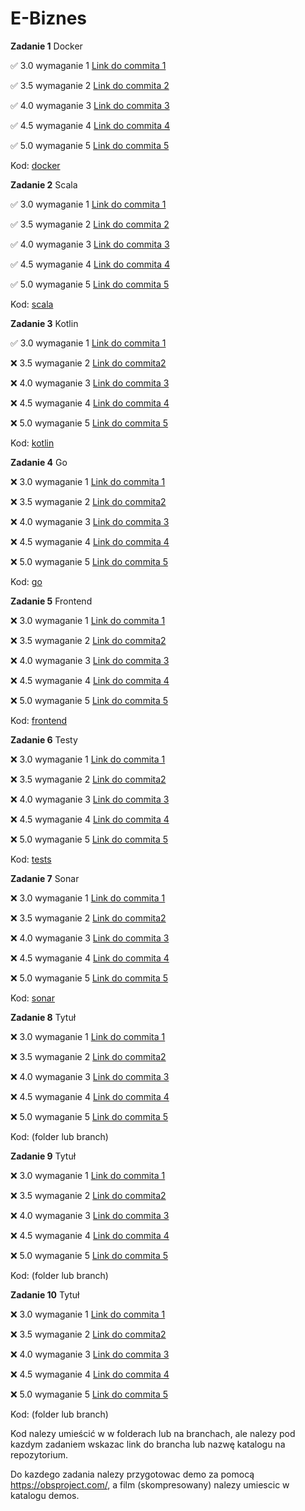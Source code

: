 # E-Biznes

**Zadanie 1** Docker

:white_check_mark: 3.0 wymaganie 1 [Link do commita 1](https://github.com/Piotr-Lenarczyk/E-Biznes/commit/98546067a55b8c97acc5b1c322aa5afcce5ee6cd)

:white_check_mark: 3.5 wymaganie 2 [Link do commita 2](https://github.com/Piotr-Lenarczyk/E-Biznes/commit/fe86c19646cd0d6039a8ff0e7af8ecd32141e65b)

:white_check_mark: 4.0 wymaganie 3 [Link do commita 3](https://github.com/Piotr-Lenarczyk/E-Biznes/commit/7705a81bd4e185ae60116f07a2d4877ef4316593)

:white_check_mark: 4.5 wymaganie 4 [Link do commita 4](https://github.com/Piotr-Lenarczyk/E-Biznes/commit/8f3c2224a984d9993bb1808cbfd14fafe7cbee94)

:white_check_mark: 5.0 wymaganie 5 [Link do commita 5](https://github.com/Piotr-Lenarczyk/E-Biznes/commit/2045f58cec345074c0033bd0793cb8e7779922c9)


Kod: [docker](https://github.com/Piotr-Lenarczyk/E-Biznes/tree/docker)

**Zadanie 2** Scala

:white_check_mark: 3.0 wymaganie 1 [Link do commita 1](https://github.com/Piotr-Lenarczyk/E-Biznes/commit/aaca6a98a547515bb5114540f5eecd0a072033de)

:white_check_mark: 3.5 wymaganie 2 [Link do commita 2](https://github.com/Piotr-Lenarczyk/E-Biznes/commit/032db4ccd58656c85dd4a8e3f23a03aae232f1e5)

:white_check_mark: 4.0 wymaganie 3 [Link do commita 3](https://github.com/Piotr-Lenarczyk/E-Biznes/commit/bad487579c7e73c1b09dc2556553232cb5349035)

:white_check_mark: 4.5 wymaganie 4 [Link do commita 4](https://github.com/Piotr-Lenarczyk/E-Biznes/commit/14233bcffc89d1ff6b11180468a2cb3eb8176919)

:white_check_mark: 5.0 wymaganie 5 [Link do commita 5](https://github.com/Piotr-Lenarczyk/E-Biznes/commit/03526eda8011929135390d2180fdb32c3ca212b7)


Kod: [scala](https://github.com/Piotr-Lenarczyk/E-Biznes/tree/scala)

**Zadanie 3** Kotlin

:white_check_mark: 3.0 wymaganie 1 [Link do commita 1](https://github.com/kprzystalski/workshop_template/commit/hash)

:x: 3.5 wymaganie 2 [Link do commita2 ](https://github.com/kprzystalski/workshop_template/commit/hash)

:x: 4.0 wymaganie 3 [Link do commita 3](https://github.com/kprzystalski/workshop_template/commit/hash)

:x: 4.5 wymaganie 4 [Link do commita 4](https://github.com/kprzystalski/workshop_template/commit/hash)

:x: 5.0 wymaganie 5 [Link do commita 5](https://github.com/kprzystalski/workshop_template/commit/hash)


Kod: [kotlin](https://github.com/Piotr-Lenarczyk/E-Biznes/tree/kotlin)

**Zadanie 4** Go

:x: 3.0 wymaganie 1 [Link do commita 1](https://github.com/kprzystalski/workshop_template/commit/hash)

:x: 3.5 wymaganie 2 [Link do commita2 ](https://github.com/kprzystalski/workshop_template/commit/hash)

:x: 4.0 wymaganie 3 [Link do commita 3](https://github.com/kprzystalski/workshop_template/commit/hash)

:x: 4.5 wymaganie 4 [Link do commita 4](https://github.com/kprzystalski/workshop_template/commit/hash)

:x: 5.0 wymaganie 5 [Link do commita 5](https://github.com/kprzystalski/workshop_template/commit/hash)


Kod: [go](https://github.com/Piotr-Lenarczyk/E-Biznes/tree/go)

**Zadanie 5** Frontend

:x: 3.0 wymaganie 1 [Link do commita 1](https://github.com/kprzystalski/workshop_template/commit/hash)

:x: 3.5 wymaganie 2 [Link do commita2 ](https://github.com/kprzystalski/workshop_template/commit/hash)

:x: 4.0 wymaganie 3 [Link do commita 3](https://github.com/kprzystalski/workshop_template/commit/hash)

:x: 4.5 wymaganie 4 [Link do commita 4](https://github.com/kprzystalski/workshop_template/commit/hash)

:x: 5.0 wymaganie 5 [Link do commita 5](https://github.com/kprzystalski/workshop_template/commit/hash)


Kod: [frontend](https://github.com/Piotr-Lenarczyk/E-Biznes/tree/frontend)


**Zadanie 6** Testy

:x: 3.0 wymaganie 1 [Link do commita 1](https://github.com/kprzystalski/workshop_template/commit/hash)

:x: 3.5 wymaganie 2 [Link do commita2 ](https://github.com/kprzystalski/workshop_template/commit/hash)

:x: 4.0 wymaganie 3 [Link do commita 3](https://github.com/kprzystalski/workshop_template/commit/hash)

:x: 4.5 wymaganie 4 [Link do commita 4](https://github.com/kprzystalski/workshop_template/commit/hash)

:x: 5.0 wymaganie 5 [Link do commita 5](https://github.com/kprzystalski/workshop_template/commit/hash)


Kod: [tests](https://github.com/Piotr-Lenarczyk/E-Biznes/tree/tests)


**Zadanie 7** Sonar

:x: 3.0 wymaganie 1 [Link do commita 1](https://github.com/kprzystalski/workshop_template/commit/hash)

:x: 3.5 wymaganie 2 [Link do commita2 ](https://github.com/kprzystalski/workshop_template/commit/hash)

:x: 4.0 wymaganie 3 [Link do commita 3](https://github.com/kprzystalski/workshop_template/commit/hash)

:x: 4.5 wymaganie 4 [Link do commita 4](https://github.com/kprzystalski/workshop_template/commit/hash)

:x: 5.0 wymaganie 5 [Link do commita 5](https://github.com/kprzystalski/workshop_template/commit/hash)


Kod: [sonar](https://github.com/Piotr-Lenarczyk/E-Biznes/tree/sonar)


**Zadanie 8** Tytuł

:x: 3.0 wymaganie 1 [Link do commita 1](https://github.com/kprzystalski/workshop_template/commit/hash)

:x: 3.5 wymaganie 2 [Link do commita2 ](https://github.com/kprzystalski/workshop_template/commit/hash)

:x: 4.0 wymaganie 3 [Link do commita 3](https://github.com/kprzystalski/workshop_template/commit/hash)

:x: 4.5 wymaganie 4 [Link do commita 4](https://github.com/kprzystalski/workshop_template/commit/hash)

:x: 5.0 wymaganie 5 [Link do commita 5](https://github.com/kprzystalski/workshop_template/commit/hash)


Kod: (folder lub branch)


**Zadanie 9** Tytuł

:x: 3.0 wymaganie 1 [Link do commita 1](https://github.com/kprzystalski/workshop_template/commit/hash)

:x: 3.5 wymaganie 2 [Link do commita2 ](https://github.com/kprzystalski/workshop_template/commit/hash)

:x: 4.0 wymaganie 3 [Link do commita 3](https://github.com/kprzystalski/workshop_template/commit/hash)

:x: 4.5 wymaganie 4 [Link do commita 4](https://github.com/kprzystalski/workshop_template/commit/hash)

:x: 5.0 wymaganie 5 [Link do commita 5](https://github.com/kprzystalski/workshop_template/commit/hash)


Kod: (folder lub branch)


**Zadanie 10** Tytuł

:x: 3.0 wymaganie 1 [Link do commita 1](https://github.com/kprzystalski/workshop_template/commit/hash)

:x: 3.5 wymaganie 2 [Link do commita2 ](https://github.com/kprzystalski/workshop_template/commit/hash)

:x: 4.0 wymaganie 3 [Link do commita 3](https://github.com/kprzystalski/workshop_template/commit/hash)

:x: 4.5 wymaganie 4 [Link do commita 4](https://github.com/kprzystalski/workshop_template/commit/hash)

:x: 5.0 wymaganie 5 [Link do commita 5](https://github.com/kprzystalski/workshop_template/commit/hash)


Kod: (folder lub branch)


Kod nalezy umieścić w w folderach lub na branchach, ale nalezy pod kazdym zadaniem wskazac link do brancha lub nazwę katalogu na repozytorium. 

Do kazdego zadania nalezy przygotowac demo za pomocą https://obsproject.com/, a film (skompresowany) nalezy umiescic w katalogu demos.
